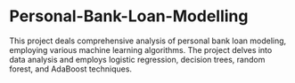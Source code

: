 # Personal-Bank-Loan-Modelling
This project deals comprehensive analysis of personal bank loan modeling, employing various machine learning algorithms. The project delves into data analysis and employs logistic regression, decision trees, random forest, and AdaBoost techniques.





